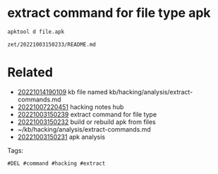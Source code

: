 # extract command for file type apk
```bash
apktool d file.apk
```

` zet/20221003150233/README.md `

# Related

- [20221014190109](/zet/20221014190109/README.md) kb file named kb/hacking/analysis/extract-commands.md
- [20221007220451](/zet/20221007220451/README.md) hacking notes hub
- [20221003150239](/zet/20221003150239/README.md) extract command for file type
- [20221003150232](/zet/20221003150232/README.md) build or rebuild apk from files
- ~/kb/hacking/analysis/extract-commands.md
- [20221003150231](/zet/20221003150231/README.md) apk analysis

Tags:

    #DEL #command #hacking #extract 
